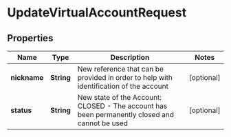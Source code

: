 

# UpdateVirtualAccountRequest


## Properties

Name | Type | Description | Notes
------------ | ------------- | ------------- | -------------
**nickname** | **String** | New reference that can be provided in order to help with identification of the account |  [optional]
**status** | **String** | New state of the Account: CLOSED - The account has been permanently closed and cannot be used |  [optional]



